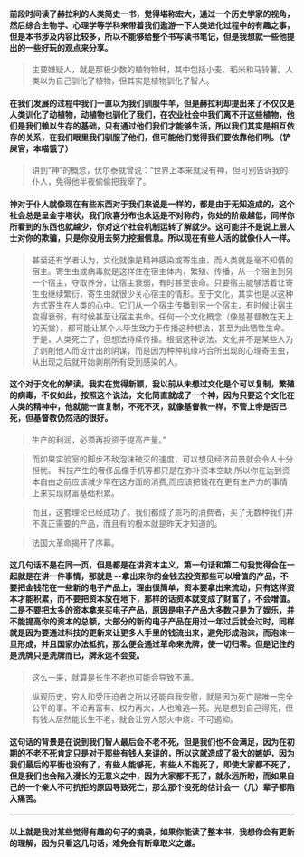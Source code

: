 ﻿####  前段时间读了赫拉利的人类简史一书，觉得堪称宏大，通过一个历史学家的视角，然后综合生物学、心理学等学科来带着我们遨游一下人类进化过程中的有趣之事，但是本书涉及内容比较多，所以不能够给整个书写读书笔记，但是我想就一些他提出的一些好玩的观点来分享。
> 主要嫌疑人，就是那极少数的植物物种，其中包括小麦、稻米和马铃薯。人类以为自己驯化了植物，但其实是植物驯化了智人。

#### 在我们发展的过程中我们一直以为我们驯服牛羊，但是赫拉利却提出来了不仅仅是人类训化了动植物，动植物也驯化了我们，在农业社会中我们离不开这些植物，他们是我们赖以生存的基础，只有通过他们我们才能够生活，所以我们其实是相互依存的关系，在我们眼里我们驯服了他们，但可能他们觉得我们要依靠他们咧。（铲屎官，本喵饿了）

> 讲到“神”的概念，伏尔泰就曾说：“世界上本来就没有神，但可别告诉我的仆人，免得他半夜偷偷把我宰了。

#### 神对于仆人就像现在有些东西对于我们来说是一样的，都是由于无知造成的，这个社会总是呈金字塔状，我们欣喜分布也永远是不对称的，你处的阶级越低，同样你所看到的东西也就越少，你对这个社会机制运转了解就少。这可能并不是说上层人士对你的欺骗，只是你没用去努力挖掘信息。所以现在有些人活的就像仆人一样。

> 甚至还有学者认为，文化就像是精神感染或寄生虫，而人类就是毫不知情的宿主。寄生虫或病毒就是这样住在宿主体内，繁殖、传播，从一个宿主到另一个宿主，夺取养分，让宿主衰弱，有时甚至丧命。只要宿主能够活着让寄生虫继续繁衍，寄生虫就很少关心宿主的情形。至于文化，其实也是以这种方式寄生在人类的心中。它们从一个宿主传播到另一个宿主，有时候让宿主变得衰弱，有时候甚至让宿主丧命。任何一个文化概念（像是基督教在天上的天堂），都可能让某个人毕生致力于传播这种想法，甚至为此牺牲生命。于是，人类死亡了，但想法持续传播。根据这种说法，文化并不是某些人为了剥削他人而设计出的阴谋，而是因为种种机缘巧合所出现的心理寄生虫，从出现之后就开始剥削所有受到感染的人。

#### 这个对于文化的解读，我实在觉得新颖，我以前从未想过文化是个可以复制，繁殖的病毒，不仅如此，按照这个说法，文化简直就成了一个神，因为只要这个文化在人类的精神中，他就能一直复制，不死不灭，就像基督教一样，不管上帝是否已死，但基督教仍然活的很好。
> 生产的利润，必须再投资于提高产量。”

>而如果实验室的脚步不敌泡沫破灭的速度，可以想见经济前景就会令人十分担忧。
科技产生的奢侈品像手机等都只是在弥补资本空缺,所以你在达到资本自由之前应该减少早在这方面的消费,而应该把钱花在更有生产力的事情上来实现财富基础积累。

>而且，这套理论已经成功了。我们都成了乖巧的消费者，买了无数种我们并不真正需要的产品，而且有的根本就是昨天才知道的。

>法国大革命揭开了序幕。

#### 这几句话不是在同一页，但是都是在讲资本主义，第一句话和第二句我觉得合在一起就是在讲一件事情，那就是 --拿出来你的金钱去投资那些可以增值的产品，不要把金钱花在一些新的电子产品上，理由很简单，资本要拿出来流动，只有这样资本才能积累，而不要把资本放在地下，那样的话资本就变成了财富了，不会增值。二是不要把太多的资本拿来买电子产品，原因是电子产品大多数只是为了娱乐，并不能提高你的资本的总额，大部分的新的电子产品在用过一年过后就会过时，同样就是因为要通过科技的更新来让更多人手里的钱流出来，避免形成泡沫，而泡沫一旦形成，并且国家办法抵抗，那么便会通过革命来洗牌，使一切归零。但是记住的是洗牌只是洗牌而已，牌永远不会变。
>这么一来，就算是长生不老也可能会导致不满。

> 纵观历史，穷人和受压迫者之所以还能自我安慰，就是因为死亡是唯一完全公平的事。不论再富有、权力再大，人也难逃一死。光是想到自己得死，但有钱人居然能长生不老，就会让穷人怒火中烧、不可遏抑。

#### 这句话的背景是在说到我们智人最后会不老不死，但是我们也不会满足，因为在初期的不老不死肯定只是对于那些有钱人来讲的，所以这就造成了极大的嫉妒，因为我们最后的平衡也没有了，有些人能够死，有些人不能死了，即使大家都不死了，但是我们也会陷入漫长的无意义之中，因为大家都不死了，就永远所盼，而如果自己的一个亲人不可抗拒的原因导致死亡，那么那个没死的估计会一（几）辈子都陷入痛苦。

------
#### 以上就是我对某些觉得有趣的句子的摘录，如果你能读了整本书，我想你会有更新的理解，因为只看这几句话，难免会有断章取义之嫌。
